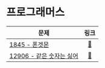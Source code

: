 # 프로그래머스

| 문제                   |                                  링크                                  |
|----------------------|:--------------------------------------------------------------------:|
| [1845 - 폰겟몬](./1845) | [🔗](https://school.programmers.co.kr/learn/courses/30/lessons/1845) |
| [12906 - 같은 숫자는 싫어](./12906) | [🔗](https://school.programmers.co.kr/learn/courses/30/lessons/12906) |
